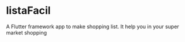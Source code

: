 # listaFacil
A Flutter framework app to make shopping list. It help you in your super market shopping
